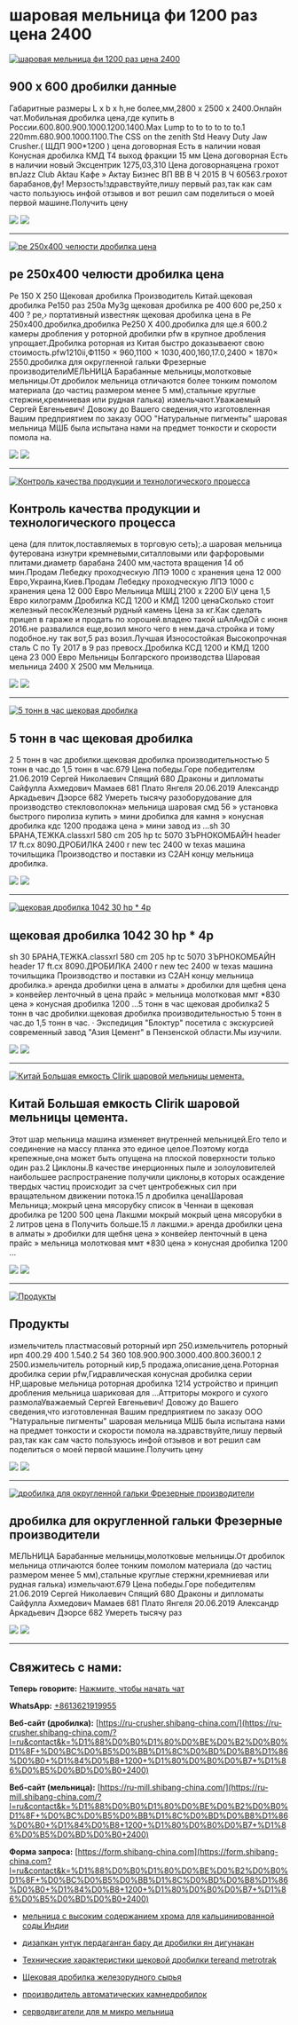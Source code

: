 # шаровая мельница фи 1200 раз цена 2400

<a href="https://swt.shibang-china.com/?l=ru&img&k=%D1%88%D0%B0%D1%80%D0%BE%D0%B2%D0%B0%D1%8F+%D0%BC%D0%B5%D0%BB%D1%8C%D0%BD%D0%B8%D1%86%D0%B0+%D1%84%D0%B8+1200+%D1%80%D0%B0%D0%B7+%D1%86%D0%B5%D0%BD%D0%B0+2400" target="_blank">![шаровая мельница фи 1200 раз цена 2400](http://static.shibang-china.com/all-800x300/1179.jpg)</a>

## 900 х 600 дробилки данные
Габаритные размеры L x b x h,не более,мм,2800 х 2500 х 2400.Онлайн чат.Мобильная дробилка цена,где купить в России.600.800.900.1000.1200.1400.Max Lump to to to to to to.1 220mm.680.900.1000.1100.The CSS on the zenith Std Heavy Duty Jaw Crusher.( ЩДП 900*1200 ) цена договорная Есть в наличии новая Конусная дробилка КМД Т4 выход фракции 15 мм Цена договорная Есть в наличии новый Эксцентрик 1275,03,310 Цена договорнаяцена грохот впJazz Club Aktau Кафе &#187; Актау Бизнес ВП ВВ В Ч 2015 В Ч 60563.грохот барабанов,фу! Мерзость!здравствуйте,пишу первый раз,так как сам часто пользуюсь инфой отзывов и вот решил сам поделиться о моей первой машине.Получить цену


<a href="https://whatsapp.shibangsoft.com/WhatsApp.php" target="_blank" title="WhatsApp">![](http://static.shibang-china.com/icon/whatsapp.png)</a> <a href="https://swt.shibang-china.com/?l=ru&icon&k=%D1%88%D0%B0%D1%80%D0%BE%D0%B2%D0%B0%D1%8F+%D0%BC%D0%B5%D0%BB%D1%8C%D0%BD%D0%B8%D1%86%D0%B0+%D1%84%D0%B8+1200+%D1%80%D0%B0%D0%B7+%D1%86%D0%B5%D0%BD%D0%B0+2400" target="_blank">![](http://static.shibang-china.com/icon/chat-ru.png)</a>

---

<a href="https://swt.shibang-china.com/?l=ru&img&k=%D1%88%D0%B0%D1%80%D0%BE%D0%B2%D0%B0%D1%8F+%D0%BC%D0%B5%D0%BB%D1%8C%D0%BD%D0%B8%D1%86%D0%B0+%D1%84%D0%B8+1200+%D1%80%D0%B0%D0%B7+%D1%86%D0%B5%D0%BD%D0%B0+2400" target="_blank">![pe 250x400 челюсти дробилка цена](http://static.shibang-china.com/all-800x300/378.jpg)</a>

## pe 250x400 челюсти дробилка цена
Pe 150 X 250 Щековая дробилка Производитель Китай.щековая дробилка Pe150 раз 250a My3g щековая дробилка pe 400 600 pe,250 x 400 ? pe,› портативный известняк щековая дробилка цена в Pe 250x400.дробилка,дробилка Pe250 X 400.дробилка для ще.я 600.2 камеры дробления у роторной дробилки pfw в крупное дробления упрощает.Дробилка роторная из Китая быстро доказываеют свою стоимость.pfw1210ii,Ф1150 &#215; 960,1100 &#215; 1030,400,160,17.0,2400 &#215; 1870&#215; 2550.дробилка для округленной гальки Фрезерные производителиМЕЛЬНИЦА Барабанные мельницы,молотковые мельницы.От дробилок мельница отличаются более тонким помолом материала (до частиц размером менее 5 мм),стальные круглые стержни,кремниевая или рудная галька) измельчают.Уважаемый Сергей Евгеньевич! Довожу до Вашего сведения,что изготовленная Вашим предприятием по заказу ООО &quot;Натуральные пигменты&quot; шаровая мельница МШБ была испытана нами на предмет тонкости и скорости помола на.


<a href="https://whatsapp.shibangsoft.com/WhatsApp.php" target="_blank" title="WhatsApp">![](http://static.shibang-china.com/icon/whatsapp.png)</a> <a href="https://swt.shibang-china.com/?l=ru&icon&k=%D1%88%D0%B0%D1%80%D0%BE%D0%B2%D0%B0%D1%8F+%D0%BC%D0%B5%D0%BB%D1%8C%D0%BD%D0%B8%D1%86%D0%B0+%D1%84%D0%B8+1200+%D1%80%D0%B0%D0%B7+%D1%86%D0%B5%D0%BD%D0%B0+2400" target="_blank">![](http://static.shibang-china.com/icon/chat-ru.png)</a>

---

<a href="https://swt.shibang-china.com/?l=ru&img&k=%D1%88%D0%B0%D1%80%D0%BE%D0%B2%D0%B0%D1%8F+%D0%BC%D0%B5%D0%BB%D1%8C%D0%BD%D0%B8%D1%86%D0%B0+%D1%84%D0%B8+1200+%D1%80%D0%B0%D0%B7+%D1%86%D0%B5%D0%BD%D0%B0+2400" target="_blank">![Контроль качества продукции и технологического процесса](http://static.shibang-china.com/all-800x300/1237.jpg)</a>

## Контроль качества продукции и технологического процесса
цена (для плиток,поставляемых в торговую сеть);.а шаровая мельница футерована изнутри кремневыми,ситалловыми или фарфоровыми плитами.диаметр барабана 2400 мм,частота вращения 14 об мин.Продам Лебедку проходческую ЛПЭ 1000 с хранения цена 12 000 Евро,Украина,Киев.Продам Лебедку проходческую ЛПЭ 1000 с хранения цена 12 000 Евро Мельница МШЦ 2100 х 2200 Б\У цена 1,5 Евро килограмм Дробилка КСД 1200 и КМД 1200 ценаСколько стоит железный песокЖелезный рудный камень Цена за кг.Как сделать прицеп в гараже и продать по хорошей.владею такой шАлАндОй с июня 2016.не развалился еще,возил много чего в нем.дача.стройка и тому подобное.ну так вот,5 раз возил.Лучшая Износостойкая Высокопрочная сталь С по Ту 2017 в 9 раз превосх.Дробилка КСД 1200 и КМД 1200 цена 23 000 Евро Мельницы Болгарского производства Шаровая мельница 2400 Х 2500 мм Мельница.


<a href="https://whatsapp.shibangsoft.com/WhatsApp.php" target="_blank" title="WhatsApp">![](http://static.shibang-china.com/icon/whatsapp.png)</a> <a href="https://swt.shibang-china.com/?l=ru&icon&k=%D1%88%D0%B0%D1%80%D0%BE%D0%B2%D0%B0%D1%8F+%D0%BC%D0%B5%D0%BB%D1%8C%D0%BD%D0%B8%D1%86%D0%B0+%D1%84%D0%B8+1200+%D1%80%D0%B0%D0%B7+%D1%86%D0%B5%D0%BD%D0%B0+2400" target="_blank">![](http://static.shibang-china.com/icon/chat-ru.png)</a>

---

<a href="https://swt.shibang-china.com/?l=ru&img&k=%D1%88%D0%B0%D1%80%D0%BE%D0%B2%D0%B0%D1%8F+%D0%BC%D0%B5%D0%BB%D1%8C%D0%BD%D0%B8%D1%86%D0%B0+%D1%84%D0%B8+1200+%D1%80%D0%B0%D0%B7+%D1%86%D0%B5%D0%BD%D0%B0+2400" target="_blank">![5 тонн в час щековая дробилка](http://static.shibang-china.com/all-800x300/348.jpg)</a>

## 5 тонн в час щековая дробилка
2 5 тонн в час дробилки.щековая дробилка производительностью 5 тонн в час.до 1,5 тонн в час.679 Цена победы.Горе победителям 21.06.2019 Сергей Николаевич Спящий 680 Драконы и дипломаты Сайфулла Ахмедович Мамаев 681 Плато Янгеля 20.06.2019 Александр Аркадьевич Дэорсе 682 Умереть тысячу разоборудование для производство стекловолокна&#187; мельница шаровая смд 56 &#187; установка быстрого пиролиза купить &#187; мини дробилка для камня &#187; конусная дробилка кдс 1200 продажа цена &#187; мини завод из …sh 30 БРАНА,ТЕЖКА.classxrl 580 cm 205 hp tc 5070 ЗЪРНОКОМБАЙН header 17 ft.cx 8090.ДРОБИЛКА 2400 r new tec 2400 w texas машина точильщика Производство и поставки из C2AH концу мельница дробилка.


<a href="https://whatsapp.shibangsoft.com/WhatsApp.php" target="_blank" title="WhatsApp">![](http://static.shibang-china.com/icon/whatsapp.png)</a> <a href="https://swt.shibang-china.com/?l=ru&icon&k=%D1%88%D0%B0%D1%80%D0%BE%D0%B2%D0%B0%D1%8F+%D0%BC%D0%B5%D0%BB%D1%8C%D0%BD%D0%B8%D1%86%D0%B0+%D1%84%D0%B8+1200+%D1%80%D0%B0%D0%B7+%D1%86%D0%B5%D0%BD%D0%B0+2400" target="_blank">![](http://static.shibang-china.com/icon/chat-ru.png)</a>

---

<a href="https://swt.shibang-china.com/?l=ru&img&k=%D1%88%D0%B0%D1%80%D0%BE%D0%B2%D0%B0%D1%8F+%D0%BC%D0%B5%D0%BB%D1%8C%D0%BD%D0%B8%D1%86%D0%B0+%D1%84%D0%B8+1200+%D1%80%D0%B0%D0%B7+%D1%86%D0%B5%D0%BD%D0%B0+2400" target="_blank">![щековая дробилка 1042 30 hp * 4p](http://static.shibang-china.com/all-800x300/436.jpg)</a>

## щековая дробилка 1042 30 hp * 4p
sh 30 БРАНА,ТЕЖКА.classxrl 580 cm 205 hp tc 5070 ЗЪРНОКОМБАЙН header 17 ft.cx 8090.ДРОБИЛКА 2400 r new tec 2400 w texas машина точильщика Производство и поставки из C2AH концу мельница дробилка.&#187; аренда дробилки цена в алматы &#187; дробилки для щебня цена &#187; конвейер ленточный в цена прайс &#187; мельница молотковая ммт *830 цена &#187; конусная дробилка 1200 …5 тонн в час щековая дробилка2 5 тонн в час дробилки.щековая дробилка производительностью 5 тонн в час.до 1,5 тонн в час.&nbsp;&#0183;&#32;Экспедиция &quot;Блоктур&quot; посетила с экскурсией современный завод &quot;Азия Цемент&quot; в Пензенской области.Мы изучили.


<a href="https://whatsapp.shibangsoft.com/WhatsApp.php" target="_blank" title="WhatsApp">![](http://static.shibang-china.com/icon/whatsapp.png)</a> <a href="https://swt.shibang-china.com/?l=ru&icon&k=%D1%88%D0%B0%D1%80%D0%BE%D0%B2%D0%B0%D1%8F+%D0%BC%D0%B5%D0%BB%D1%8C%D0%BD%D0%B8%D1%86%D0%B0+%D1%84%D0%B8+1200+%D1%80%D0%B0%D0%B7+%D1%86%D0%B5%D0%BD%D0%B0+2400" target="_blank">![](http://static.shibang-china.com/icon/chat-ru.png)</a>

---

<a href="https://swt.shibang-china.com/?l=ru&img&k=%D1%88%D0%B0%D1%80%D0%BE%D0%B2%D0%B0%D1%8F+%D0%BC%D0%B5%D0%BB%D1%8C%D0%BD%D0%B8%D1%86%D0%B0+%D1%84%D0%B8+1200+%D1%80%D0%B0%D0%B7+%D1%86%D0%B5%D0%BD%D0%B0+2400" target="_blank">![Китай Большая емкость Clirik шаровой мельницы цемента.](http://static.shibang-china.com/all-800x300/723.jpg)</a>

## Китай Большая емкость Clirik шаровой мельницы цемента.
Этот шар мельница машина изменяет внутренней мельницей.Его тело и соединение на массу планка это единое целое.Поэтому когда крепежные,она может быть опущена на плоской поверхности только один раз.2 Циклоны.В качестве инерционных пыле и золоуловителей наибольшее распространение получили циклоны,в которых осаждение твердых частиц происходит за счет центробежных сил при вращательном движении потока.15 л дробилка ценаШаровая Мельница;.мокрый цена мясорубку список в Ченнаи в щековая дробилка pe 1200 500 цена Лакшми мокрый мокрый цена мясорубки в 2 литров цена в Получить больше.15 л лакшми.&#187; аренда дробилки цена в алматы &#187; дробилки для щебня цена &#187; конвейер ленточный в цена прайс &#187; мельница молотковая ммт *830 цена &#187; конусная дробилка 1200 …


<a href="https://whatsapp.shibangsoft.com/WhatsApp.php" target="_blank" title="WhatsApp">![](http://static.shibang-china.com/icon/whatsapp.png)</a> <a href="https://swt.shibang-china.com/?l=ru&icon&k=%D1%88%D0%B0%D1%80%D0%BE%D0%B2%D0%B0%D1%8F+%D0%BC%D0%B5%D0%BB%D1%8C%D0%BD%D0%B8%D1%86%D0%B0+%D1%84%D0%B8+1200+%D1%80%D0%B0%D0%B7+%D1%86%D0%B5%D0%BD%D0%B0+2400" target="_blank">![](http://static.shibang-china.com/icon/chat-ru.png)</a>

---

<a href="https://swt.shibang-china.com/?l=ru&img&k=%D1%88%D0%B0%D1%80%D0%BE%D0%B2%D0%B0%D1%8F+%D0%BC%D0%B5%D0%BB%D1%8C%D0%BD%D0%B8%D1%86%D0%B0+%D1%84%D0%B8+1200+%D1%80%D0%B0%D0%B7+%D1%86%D0%B5%D0%BD%D0%B0+2400" target="_blank">![Продукты](http://static.shibang-china.com/all-800x300/972.jpg)</a>

## Продукты
измельчитель пластмасовый роторный ирп 250.измельчитель роторный ирп 400.29 400 1.540.2 54 360 108.900.900.3000.400.800.3600.1 2 2500.измельчитель роторный кир,5 продажа,описание,цена.Роторная дробилка серии pfw,Гидравлическая конусная дробилка серии НР,щаровые мельница роторная дробилка 1214 устройство и принцип дробления мельница шариковая для …Аттриторы мокрого и сухого размолаУважаемый Сергей Евгеньевич! Довожу до Вашего сведения,что изготовленная Вашим предприятием по заказу ООО &quot;Натуральные пигменты&quot; шаровая мельница МШБ была испытана нами на предмет тонкости и скорости помола на.здравствуйте,пишу первый раз,так как сам часто пользуюсь инфой отзывов и вот решил сам поделиться о моей первой машине.Получить цену


<a href="https://whatsapp.shibangsoft.com/WhatsApp.php" target="_blank" title="WhatsApp">![](http://static.shibang-china.com/icon/whatsapp.png)</a> <a href="https://swt.shibang-china.com/?l=ru&icon&k=%D1%88%D0%B0%D1%80%D0%BE%D0%B2%D0%B0%D1%8F+%D0%BC%D0%B5%D0%BB%D1%8C%D0%BD%D0%B8%D1%86%D0%B0+%D1%84%D0%B8+1200+%D1%80%D0%B0%D0%B7+%D1%86%D0%B5%D0%BD%D0%B0+2400" target="_blank">![](http://static.shibang-china.com/icon/chat-ru.png)</a>

---

<a href="https://swt.shibang-china.com/?l=ru&img&k=%D1%88%D0%B0%D1%80%D0%BE%D0%B2%D0%B0%D1%8F+%D0%BC%D0%B5%D0%BB%D1%8C%D0%BD%D0%B8%D1%86%D0%B0+%D1%84%D0%B8+1200+%D1%80%D0%B0%D0%B7+%D1%86%D0%B5%D0%BD%D0%B0+2400" target="_blank">![дробилка для округленной гальки Фрезерные производители](http://static.shibang-china.com/all-800x300/1214.jpg)</a>

## дробилка для округленной гальки Фрезерные производители
МЕЛЬНИЦА Барабанные мельницы,молотковые мельницы.От дробилок мельница отличаются более тонким помолом материала (до частиц размером менее 5 мм),стальные круглые стержни,кремниевая или рудная галька) измельчают.679 Цена победы.Горе победителям 21.06.2019 Сергей Николаевич Спящий 680 Драконы и дипломаты Сайфулла Ахмедович Мамаев 681 Плато Янгеля 20.06.2019 Александр Аркадьевич Дэорсе 682 Умереть тысячу раз

<a href="https://whatsapp.shibangsoft.com/WhatsApp.php" target="_blank" title="WhatsApp">![](http://static.shibang-china.com/icon/whatsapp.png)</a> <a href="https://swt.shibang-china.com/?l=ru&icon&k=%D1%88%D0%B0%D1%80%D0%BE%D0%B2%D0%B0%D1%8F+%D0%BC%D0%B5%D0%BB%D1%8C%D0%BD%D0%B8%D1%86%D0%B0+%D1%84%D0%B8+1200+%D1%80%D0%B0%D0%B7+%D1%86%D0%B5%D0%BD%D0%B0+2400" target="_blank">![](http://static.shibang-china.com/icon/chat-ru.png)</a>

---
## Свяжитесь с нами:

**Теперь говорите:** [Нажмите, чтобы начать чат](https://swt.shibang-china.com?l=ru&contact&k=%D1%88%D0%B0%D1%80%D0%BE%D0%B2%D0%B0%D1%8F+%D0%BC%D0%B5%D0%BB%D1%8C%D0%BD%D0%B8%D1%86%D0%B0+%D1%84%D0%B8+1200+%D1%80%D0%B0%D0%B7+%D1%86%D0%B5%D0%BD%D0%B0+2400)

**WhatsApp:**  [+8613621919955](https://whatsapp.shibangsoft.com/WhatsApp.php)

**Веб-сайт (дробилка):** [https://ru-crusher.shibang-china.com/](https://ru-crusher.shibang-china.com/?l=ru&contact&k=%D1%88%D0%B0%D1%80%D0%BE%D0%B2%D0%B0%D1%8F+%D0%BC%D0%B5%D0%BB%D1%8C%D0%BD%D0%B8%D1%86%D0%B0+%D1%84%D0%B8+1200+%D1%80%D0%B0%D0%B7+%D1%86%D0%B5%D0%BD%D0%B0+2400)

**Веб-сайт (мельница):** [https://ru-mill.shibang-china.com/](https://ru-mill.shibang-china.com/?l=ru&contact&k=%D1%88%D0%B0%D1%80%D0%BE%D0%B2%D0%B0%D1%8F+%D0%BC%D0%B5%D0%BB%D1%8C%D0%BD%D0%B8%D1%86%D0%B0+%D1%84%D0%B8+1200+%D1%80%D0%B0%D0%B7+%D1%86%D0%B5%D0%BD%D0%B0+2400)

**Форма запроса:** [https://form.shibang-china.com](https://form.shibang-china.com?l=ru&contact&k=%D1%88%D0%B0%D1%80%D0%BE%D0%B2%D0%B0%D1%8F+%D0%BC%D0%B5%D0%BB%D1%8C%D0%BD%D0%B8%D1%86%D0%B0+%D1%84%D0%B8+1200+%D1%80%D0%B0%D0%B7+%D1%86%D0%B5%D0%BD%D0%B0+2400)

* [мельница с высоким содержанием хрома для кальцинированной соды Индии](../131/%D0%BC%D0%B5%D0%BB%D1%8C%D0%BD%D0%B8%D1%86%D0%B0%20%D1%81%20%D0%B2%D1%8B%D1%81%D0%BE%D0%BA%D0%B8%D0%BC%20%D1%81%D0%BE%D0%B4%D0%B5%D1%80%D0%B6%D0%B0%D0%BD%D0%B8%D0%B5%D0%BC%20%D1%85%D1%80%D0%BE%D0%BC%D0%B0%20%D0%B4%D0%BB%D1%8F%20%D0%BA%D0%B0%D0%BB%D1%8C%D1%86%D0%B8%D0%BD%D0%B8%D1%80%D0%BE%D0%B2%D0%B0%D0%BD%D0%BD%D0%BE%D0%B9%20%D1%81%D0%BE%D0%B4%D1%8B%20%D0%98%D0%BD%D0%B4%D0%B8%D0%B8.md)

* [дизапкан унтук пердаганган бару ди дробилки ян дигунакан](../134/%D0%B4%D0%B8%D0%B7%D0%B0%D0%BF%D0%BA%D0%B0%D0%BD%20%D1%83%D0%BD%D1%82%D1%83%D0%BA%20%D0%BF%D0%B5%D1%80%D0%B4%D0%B0%D0%B3%D0%B0%D0%BD%D0%B3%D0%B0%D0%BD%20%D0%B1%D0%B0%D1%80%D1%83%20%D0%B4%D0%B8%20%D0%B4%D1%80%D0%BE%D0%B1%D0%B8%D0%BB%D0%BA%D0%B8%20%D1%8F%D0%BD%20%D0%B4%D0%B8%D0%B3%D1%83%D0%BD%D0%B0%D0%BA%D0%B0%D0%BD.md)

* [Технические характеристики щековой дробилки tereand metrotrak](../132/%D0%A2%D0%B5%D1%85%D0%BD%D0%B8%D1%87%D0%B5%D1%81%D0%BA%D0%B8%D0%B5%20%D1%85%D0%B0%D1%80%D0%B0%D0%BA%D1%82%D0%B5%D1%80%D0%B8%D1%81%D1%82%D0%B8%D0%BA%D0%B8%20%D1%89%D0%B5%D0%BA%D0%BE%D0%B2%D0%BE%D0%B9%20%D0%B4%D1%80%D0%BE%D0%B1%D0%B8%D0%BB%D0%BA%D0%B8%20tereand%20metrotrak.md)

* [Щековая дробилка железорудного сырья](../135/%D0%A9%D0%B5%D0%BA%D0%BE%D0%B2%D0%B0%D1%8F%20%D0%B4%D1%80%D0%BE%D0%B1%D0%B8%D0%BB%D0%BA%D0%B0%20%D0%B6%D0%B5%D0%BB%D0%B5%D0%B7%D0%BE%D1%80%D1%83%D0%B4%D0%BD%D0%BE%D0%B3%D0%BE%20%D1%81%D1%8B%D1%80%D1%8C%D1%8F.md)

* [производитель автоматических камнедробилок](../132/%D0%BF%D1%80%D0%BE%D0%B8%D0%B7%D0%B2%D0%BE%D0%B4%D0%B8%D1%82%D0%B5%D0%BB%D1%8C%20%D0%B0%D0%B2%D1%82%D0%BE%D0%BC%D0%B0%D1%82%D0%B8%D1%87%D0%B5%D1%81%D0%BA%D0%B8%D1%85%20%D0%BA%D0%B0%D0%BC%D0%BD%D0%B5%D0%B4%D1%80%D0%BE%D0%B1%D0%B8%D0%BB%D0%BE%D0%BA.md)

* [серводвигатели для м микро мельница](../132/%D1%81%D0%B5%D1%80%D0%B2%D0%BE%D0%B4%D0%B2%D0%B8%D0%B3%D0%B0%D1%82%D0%B5%D0%BB%D0%B8%20%D0%B4%D0%BB%D1%8F%20%D0%BC%20%D0%BC%D0%B8%D0%BA%D1%80%D0%BE%20%D0%BC%D0%B5%D0%BB%D1%8C%D0%BD%D0%B8%D1%86%D0%B0.md)